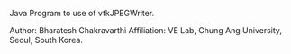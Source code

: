 Java Program to use of vtkJPEGWriter. 


Author: Bharatesh Chakravarthi
Affiliation: VE Lab, Chung Ang University, Seoul, South Korea. 
